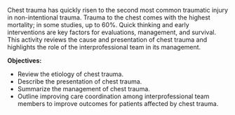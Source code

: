 Chest trauma has quickly risen to the second most common traumatic injury in non-intentional trauma. Trauma to the chest comes with the highest mortality; in some studies, up to 60%. Quick thinking and early interventions are key factors for evaluations, management, and survival. This activity reviews the cause and presentation of chest trauma and highlights the role of the interprofessional team in its management.

**Objectives:**
- Review the etiology of chest trauma.
- Describe the presentation of chest trauma.
- Summarize the management of chest trauma.
- Outline improving care coordination among interprofessional team members to improve outcomes for patients affected by chest trauma.